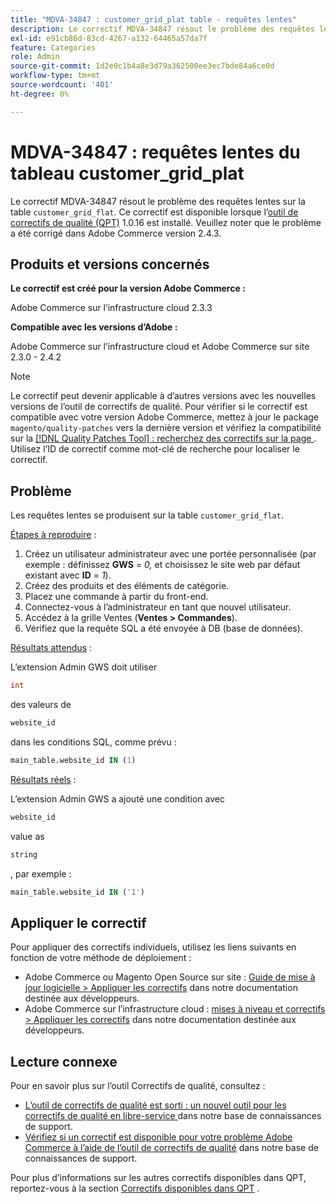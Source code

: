 ```yaml
---
title: "MDVA-34847 : customer_grid_plat table - requêtes lentes"
description: Le correctif MDVA-34847 résout le problème des requêtes lentes sur la table `customer_grid_plat`. Ce correctif est disponible lorsque l’[outil de correctifs de qualité (QPT)](/help/announcements/adobe-commerce-announcements/magento-quality-patches-released-new-tool-to-self-serve-quality-patches.md) 1.0.16 est installé. Veuillez noter que le problème a été corrigé dans Adobe Commerce version 2.4.3.
exl-id: e91cb86d-83cd-4267-a132-64465a57da7f
feature: Categories
role: Admin
source-git-commit: 1d2e0c1b4a8e3d79a362500ee3ec7bde84a6ce0d
workflow-type: tm+mt
source-wordcount: '401'
ht-degree: 0%

---
```


# MDVA-34847 : requêtes lentes du tableau customer_grid_plat

Le correctif MDVA-34847 résout le problème des requêtes lentes sur la table `customer_grid_flat`. Ce correctif est disponible lorsque l’[outil de correctifs de qualité (QPT)](/help/announcements/adobe-commerce-announcements/magento-quality-patches-released-new-tool-to-self-serve-quality-patches.md) 1.0.16 est installé. Veuillez noter que le problème a été corrigé dans Adobe Commerce version 2.4.3.

## Produits et versions concernés

**Le correctif est créé pour la version Adobe Commerce :**

Adobe Commerce sur l’infrastructure cloud 2.3.3

**Compatible avec les versions d’Adobe :**

Adobe Commerce sur l’infrastructure cloud et Adobe Commerce sur site 2.3.0 - 2.4.2

>[!NOTE]
>
>Le correctif peut devenir applicable à d’autres versions avec les nouvelles versions de l’outil de correctifs de qualité. Pour vérifier si le correctif est compatible avec votre version Adobe Commerce, mettez à jour le package `magento/quality-patches` vers la dernière version et vérifiez la compatibilité sur la [[!DNL Quality Patches Tool] : recherchez des correctifs sur la page ](https://devdocs.magento.com/quality-patches/tool.html#patch-grid). Utilisez l’ID de correctif comme mot-clé de recherche pour localiser le correctif.

## Problème

Les requêtes lentes se produisent sur la table `customer_grid_flat`.

<u>Étapes à reproduire</u> :

1. Créez un utilisateur administrateur avec une portée personnalisée (par exemple : définissez **GWS** = *0,* et choisissez le site web par défaut existant avec **ID** = *1*).
1. Créez des produits et des éléments de catégorie.
1. Placez une commande à partir du front-end.
1. Connectez-vous à l’administrateur en tant que nouvel utilisateur.
1. Accédez à la grille Ventes (**Ventes > Commandes**).
1. Vérifiez que la requête SQL a été envoyée à DB (base de données).

<u>Résultats attendus</u> :

L’extension Admin GWS doit utiliser

```sql
int
```

des valeurs de

```sql
website_id
```

dans les conditions SQL, comme prévu :

```sql
main_table.website_id IN (1)
```

<u>Résultats réels</u> :

L’extension Admin GWS a ajouté une condition avec

```sql
website_id
```

value as

```sql
string
```

, par exemple :

```sql
main_table.website_id IN ('1')
```

## Appliquer le correctif

Pour appliquer des correctifs individuels, utilisez les liens suivants en fonction de votre méthode de déploiement :

* Adobe Commerce ou Magento Open Source sur site : [Guide de mise à jour logicielle > Appliquer les correctifs](https://devdocs.magento.com/guides/v2.4/comp-mgr/patching/mqp.html) dans notre documentation destinée aux développeurs.
* Adobe Commerce sur l’infrastructure cloud : [mises à niveau et correctifs > Appliquer les correctifs](https://devdocs.magento.com/cloud/project/project-patch.html) dans notre documentation destinée aux développeurs.

## Lecture connexe

Pour en savoir plus sur l’outil Correctifs de qualité, consultez :

* [ L’outil de correctifs de qualité est sorti : un nouvel outil pour les correctifs de qualité en libre-service ](/help/announcements/adobe-commerce-announcements/magento-quality-patches-released-new-tool-to-self-serve-quality-patches.md) dans notre base de connaissances de support.
* [Vérifiez si un correctif est disponible pour votre problème Adobe Commerce à l’aide de l’outil de correctifs de qualité](/help/support-tools/patches-available-in-qpt-tool/check-patch-for-magento-issue-with-magento-quality-patches.md) dans notre base de connaissances de support.

Pour plus d’informations sur les autres correctifs disponibles dans QPT, reportez-vous à la section [Correctifs disponibles dans QPT](https://support.magento.com/hc/en-us/sections/360010506631-Patches-available-in-QPT-tool-) .
